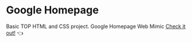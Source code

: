 # Google Homepage
Basic TOP HTML and CSS project.
Google Homepage Web Mimic
[Check it out!](https://lgzel.github.io/homepage-google/) :point_left:
